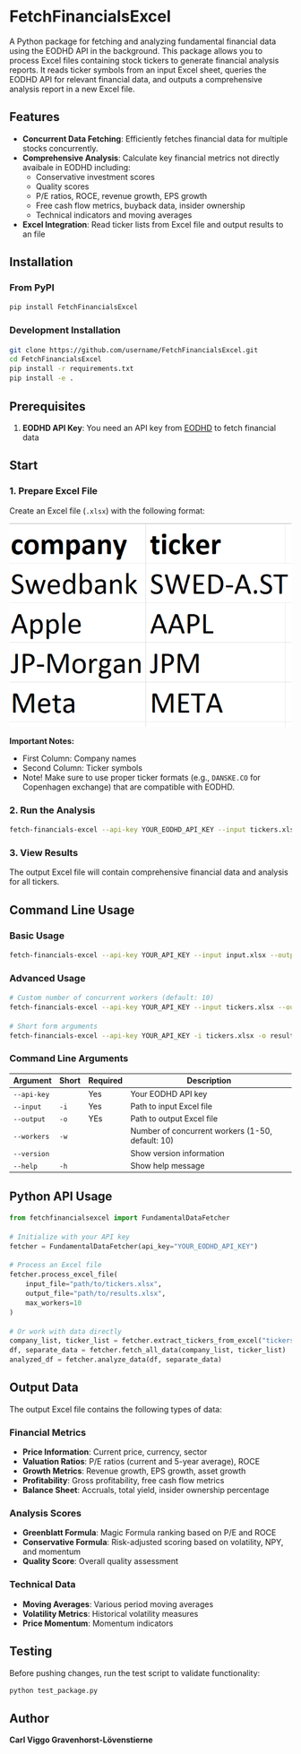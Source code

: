 # FetchFinancialsExcel

A Python package for fetching and analyzing fundamental financial data using the EODHD API in the background. This package allows you to process Excel files containing stock tickers to generate financial analysis reports. It reads ticker symbols from an input Excel sheet, queries the EODHD API for relevant financial data, and outputs a comprehensive analysis report in a new Excel file.

## Features

- **Concurrent Data Fetching**: Efficiently fetches financial data for multiple stocks concurrently.
- **Comprehensive Analysis**: Calculate key financial metrics not directly avaibale in EODHD including:
  - Conservative investment scores
  - Quality scores
  - P/E ratios, ROCE, revenue growth, EPS growth
  - Free cash flow metrics, buyback data, insider ownership
  - Technical indicators and moving averages
- **Excel Integration**: Read ticker lists from Excel file and output results to an file

## Installation

### From PyPI
```bash
pip install FetchFinancialsExcel
```

### Development Installation
```bash
git clone https://github.com/username/FetchFinancialsExcel.git
cd FetchFinancialsExcel
pip install -r requirements.txt
pip install -e .
```

## Prerequisites

1. **EODHD API Key**: You need an API key from [EODHD](https://eodhd.com/) to fetch financial data

## Start

### 1. Prepare Excel File

Create an Excel file (`.xlsx`) with the following format:

![Alt text](examples/figures/ticker_list_example.png)

**Important Notes:**
- First Column: Company names
- Second Column: Ticker symbols
- Note! Make sure to use proper ticker formats (e.g., `DANSKE.CO` for Copenhagen exchange) that are compatible with EODHD. 

### 2. Run the Analysis

```bash
fetch-financials-excel --api-key YOUR_EODHD_API_KEY --input tickers.xlsx --output results.xlsx
```

### 3. View Results

The output Excel file will contain comprehensive financial data and analysis for all tickers.

## Command Line Usage

### Basic Usage
```bash
fetch-financials-excel --api-key YOUR_API_KEY --input input.xlsx --output output.xlsx
```

### Advanced Usage
```bash
# Custom number of concurrent workers (default: 10)
fetch-financials-excel --api-key YOUR_API_KEY --input tickers.xlsx --output results.xlsx --workers 5

# Short form arguments
fetch-financials-excel --api-key YOUR_API_KEY -i tickers.xlsx -o results.xlsx -w 5
```

### Command Line Arguments

| Argument | Short | Required | Description |
|----------|-------|----------|-------------|
| `--api-key` | | Yes | Your EODHD API key |
| `--input` | `-i` | Yes | Path to input Excel file |
| `--output` | `-o` | YEs | Path to output Excel file |
| `--workers` | `-w` | | Number of concurrent workers (1-50, default: 10) |
| `--version` | | | Show version information |
| `--help` | `-h` | | Show help message |

## Python API Usage

```python
from fetchfinancialsexcel import FundamentalDataFetcher

# Initialize with your API key
fetcher = FundamentalDataFetcher(api_key="YOUR_EODHD_API_KEY")

# Process an Excel file
fetcher.process_excel_file(
    input_file="path/to/tickers.xlsx",
    output_file="path/to/results.xlsx",
    max_workers=10
)

# Or work with data directly
company_list, ticker_list = fetcher.extract_tickers_from_excel("tickers.xlsx")
df, separate_data = fetcher.fetch_all_data(company_list, ticker_list)
analyzed_df = fetcher.analyze_data(df, separate_data)
```

## Output Data

The output Excel file contains the following types of data:

### Financial Metrics
- **Price Information**: Current price, currency, sector
- **Valuation Ratios**: P/E ratios (current and 5-year average), ROCE
- **Growth Metrics**: Revenue growth, EPS growth, asset growth
- **Profitability**: Gross profitability, free cash flow metrics
- **Balance Sheet**: Accruals, total yield, insider ownership percentage

### Analysis Scores
- **Greenblatt Formula**: Magic Formula ranking based on P/E and ROCE
- **Conservative Formula**: Risk-adjusted scoring based on volatility, NPY, and momentum
- **Quality Score**: Overall quality assessment

### Technical Data
- **Moving Averages**: Various period moving averages
- **Volatility Metrics**: Historical volatility measures
- **Price Momentum**: Momentum indicators

## Testing

Before pushing changes, run the test script to validate functionality:

```bash
python test_package.py
```

## Author

**Carl Viggo Gravenhorst-Lövenstierne**